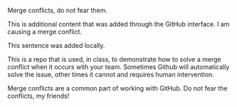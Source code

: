 Merge conflicts, do not fear them.

This is additional content that was added through the GitHub interface. I am causing a merge conflict.

This sentence was added locally.

This is a repo that is used, in class, to demonstrate how to solve a merge conflict when it occurs with your team. Sometimes Github will automatically solve the issue, other times it cannot and requires human intervention.

Merge conflicts are a common part of working with GitHub. Do not fear the conflicts, my friends! 